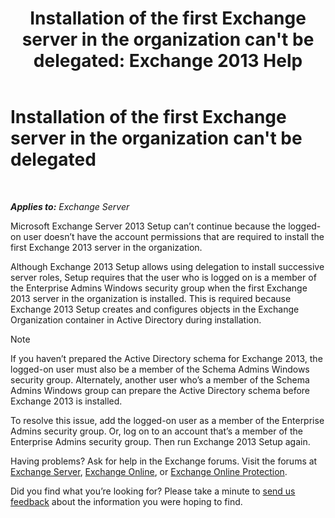 ﻿---
title: "Installation of the first Exchange server in the organization can't be delegated: Exchange 2013 Help"
TOCTitle: Installation of the first Exchange server in the organization can't be delegated
ms:assetid: be975d74-632d-4190-9c3b-b0cafe4eb332
ms:mtpsurl: https://technet.microsoft.com/en-us/library/ms.exch.setupreadiness.delegatedcafefirstinstall(v=EXCHG.150)
ms:contentKeyID: 46629106
ms.date: 12/09/2016
mtps_version: v=EXCHG.150
---

# Installation of the first Exchange server in the organization can't be delegated

 

_**Applies to:** Exchange Server_


Microsoft Exchange Server 2013 Setup can’t continue because the logged-on user doesn’t have the account permissions that are required to install the first Exchange 2013 server in the organization.

Although Exchange 2013 Setup allows using delegation to install successive server roles, Setup requires that the user who is logged on is a member of the Enterprise Admins Windows security group when the first Exchange 2013 server in the organization is installed. This is required because Exchange 2013 Setup creates and configures objects in the Exchange Organization container in Active Directory during installation.


> [!NOTE]
> If you haven’t prepared the Active Directory schema for Exchange 2013, the logged-on user must also be a member of the Schema Admins Windows security group. Alternately, another user who’s a member of the Schema Admins Windows group can prepare the Active Directory schema before Exchange 2013 is installed.



To resolve this issue, add the logged-on user as a member of the Enterprise Admins security group. Or, log on to an account that’s a member of the Enterprise Admins security group. Then run Exchange 2013 Setup again.

Having problems? Ask for help in the Exchange forums. Visit the forums at [Exchange Server](https://go.microsoft.com/fwlink/p/?linkid=60612), [Exchange Online](https://go.microsoft.com/fwlink/p/?linkid=267542), or [Exchange Online Protection](https://go.microsoft.com/fwlink/p/?linkid=285351).

Did you find what you’re looking for? Please take a minute to [send us feedback](mailto:exsetuphelpfeedback@microsoft.com?subject=exchange%202013%20setup%20help%20feedback) about the information you were hoping to find.

